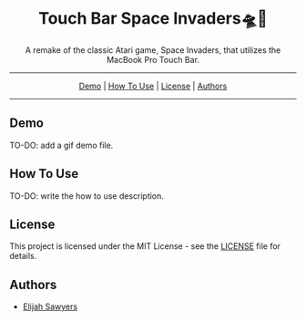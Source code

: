 
<h1 align="center">Touch Bar Space Invaders🛸🚀</h1>
<p align="center">A remake of the classic Atari game, Space Invaders, that utilizes the MacBook Pro Touch Bar.<p>
<hr>
<p align="center">
  <a href="#demo">Demo</a> |
  <a href="#how-to-use">How To Use</a> |
  <a href="#license">License</a> |
  <a href="#authors">Authors</a>
</p>
<hr>

## Demo

TO-DO: add a gif demo file.

## How To Use

TO-DO: write the how to use description.

## License

This project is licensed under the MIT License - see the [LICENSE](LICENSE) file for details.

## Authors
* [Elijah Sawyers](https://github.com/elijahsawyers)
